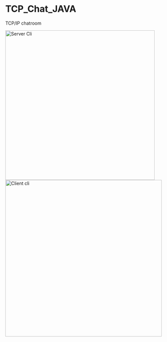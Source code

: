 # TCP_Chat_JAVA

 TCP/IP chatroom

<img width="466" alt="Server Cli" src="https://github.com/KSGit47/TCP_Chat_JAVA/assets/90434279/b88853a2-882d-4a05-b7de-d61a12184695">

<img width="488" alt="Client cli" src="https://github.com/KSGit47/TCP_Chat_JAVA/assets/90434279/cf75fa0b-77b7-4d90-98ed-9f43571d8167">
